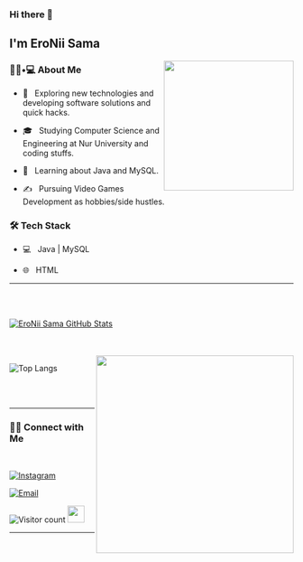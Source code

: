 ### Hi there 👋<h2> I'm EroNii Sama</h2>

<img align='right' src="https://media.giphy.com/media/M9gbBd9nbDrOTu1Mqx/giphy.gif" width="230">

<h3> 👨🏻•💻 About Me </h3>



- 🤔 &nbsp; Exploring new technologies and developing software solutions and quick hacks.

- 🎓 &nbsp; Studying Computer Science and Engineering at Nur University and coding stuffs.

- 🌱 &nbsp; Learning about Java and MySQL.

- ✍️ &nbsp; Pursuing Video Games Development as hobbies/side hustles.



<h3>🛠 Tech Stack</h3>



- 💻 &nbsp; Java | MySQL

- 🌐 &nbsp; HTML 

<!--

- 🛢 &nbsp; MySQL | MongoDB

- 🔧 &nbsp; Git | Markdown | Selenium | Tidyverse

- 🖥 &nbsp; Illustrator| Photoshop | InDesign

-->


<hr>



<br/><br/>

[![EroNii Sama GitHub Stats](https://github-readme-stats.vercel.app/api?username=EroNii-Sama&show_icons=true)](https://github.com/EroNii-Sama)

<br/>

<br/>

<img src="https://media.giphy.com/media/FoVzfcqCDSb7zCynOp/giphy.gif?cid=790b7611d32d7b7bcedcc339f78c67c8117aef3f57cc0e0f&rid=giphy.gif&ct=g" width="350" align='right'>

![Top Langs](https://github-readme-stats.vercel.app/api/top-langs/?username=EroNii-Sama&show_icons=true)

<br><br>



<hr>



<h3> 🤝🏻 Connect with Me </h3>

<br>



<p align="center">



<a href="https://www.instagram.com/eronii_sama/"><img alt="Instagram" src="https://img.shields.io/badge/Instagram-EroNii Sama-black?style=flat-square&logo=instagram"></a>

<a href="mailto:matias.montano.prado@gmail.com"><img alt="Email" src="https://img.shields.io/badge/Email-matias.montano.prado@gmail.com-blue?style=flat-square&logo=gmail"></a>

</p>





![Visitor count](https://visitor-badge.laobi.icu/badge?page_id=sEroNii-Sama.EroNii-Sama)   <img src="https://media.giphy.com/media/dxn6fRlTIShoeBr69N/giphy.gif" width="30">





<hr>
